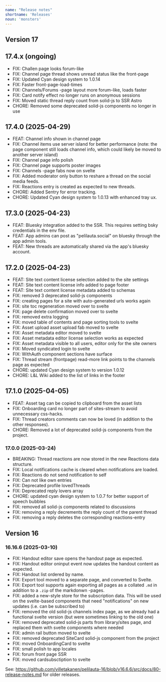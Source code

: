 ```yaml
---
name: "Release notes"
shortname: 'Releases'
noun: 'monsters'
---
```

## Version 17

## 17.4.x (ongoing)
- FIX: Challen page looks forum-like
- FIX: Channel page thread shows unread status like the front-page
- FIX: Updated Cyan design system to 1.0.14
- FIX: Faster front-page-load-times
- FIX: Channels/Forums -page layout more forum-like, loads faster
- FIX: Card notify effect no longer runs on anonymous sessions
- FIX: Moved static thread reply count from solid-js to SSR Astro
- CHORE: Removed some deprecated solid-js components no longer in use

## 17.4.0 (2025-04-29)
- FEAT: Channel info shown in channel page
- FIX: Channel items use server island for better performance (note: the page component still loads channel info, which could likely be moved to another server island)
- FIX: Channel page info polish
- FIX: Channel page supports poster images
- FIX: Channels -page fabs now on svelte
- FIX: Added moderator only button to reshare a thread on the social media feeds.
- FIX: Reactions entry is created as expected to new threads.
- CHORE: Added Sentry for error tracking.
- CHORE: Updated Cyan design system to 1.0.13 with enhanced tray ux.

## 17.3.0 (2025-04-23)
- FEAT: Bluesky integration added to the SSR. This requires setting bsky credentials in the env file.
- FEAT: App admins can post as "pelilauta.social" on bluesky through the app admin tools.
- FEAT: New threads are automatically shared via the app's bluesky account.

## 17.2.0 (2025-04-23)
- FEAT: Site text content license selection added to the site settings
- FEAT: Site text content license info added to page footer
- FEAT: Site text content license metadata added to schemas
- FIX: removed 3 deprecated solid-js components
- FIX: creating pages for a site with auto-generated urls works again
- FIX: site toc regeneration moved over to svelte
- FIX: page delete confirmation moved over to svelte
- FIX: removed extra logging
- FIX: moved table of contents and page sorting tools to svelte
- FIX: Asset upload asset upload fab moved to svelte
- FIX: Asset metadata editor moved to svelte
- FIX: Asset metadata editor license selection works as expected
- FIX: Asset metadata visible to all users, editor only for the site owners
- FIX: Moved syndicated login to svelte
- FIX: WithAuth component sections have surface
- FIX: Thread stream (frontpage) read-more link points to the channels page as expected
- CHORE: updated Cyan design system to version 1.0.12
- CHORE: L&L Wiki added to the list of links in the footer

## 17.1.0 (2025-04-05)
- FEAT: Asset tag can be copied to clipboard from the asset lists
- FIX: Onboarding card no longer part of sites-stream to avoid unnecessary css-hacks.
- FIX: Thread creators comments can now be loved (in addition to the other responses).
- CHORE: Removed a lot of deprecated solid-js components from the project.

### 17.0.0 (2025-03-24)

- BREAKING: Thread reactions are now stored in the new Reactions data structure.
- FIX: Local notifications cache is cleared when notifications are loaded.
- FIX: Reactions do not send notification to self
- FIX: Can not like own entries
- FIX: Deprecated profile lovedThreads
- FIX: Deprecated reply lovers array
- CHORE: updated cyan design system to 1.0.7 for better support of speech bubbles
- FIX: removed all solid-js components related to discussions
- FIX: removing a reply decrements the reply count of the parent thread
- FIX: removing a reply deletes the corresponding reactions-entry

## Version 16

### 16.16.6 (2025-03-10)
- FIX: Handout editor save opens the handout page as expected.
- FIX: Handout editor oninput event now updates the handout content as expected.
- FIX: Handout list ordered by name.
- FIX: Export tool moved to a separate page, and converted to Svelte.
- FIX: Export tool supports again exporting all pages as a collated `.md` in addition to a `.zip` of the markdonwn -pages.
- FIX: added a new-style store for the subscription data. This will be used on the svelte-based components that need "notifications" on new updates (i.e. can be subscribed to)
- FIX: removed the old solid-js channels index page, as we already had a functional svelte version (but were sometimes linking to the old one)
- FIX: removed deprecated solid-js parts from library/sites page, and replaced them with svelte components where needed
- FIX: admin rail button moved to svelte
- FIX: removed deprecated SiteCard solid-js component from the project
- FIX: moved OnboardingCard to svelte
- FIX: small polish to app locales
- FIX: forum front page SSR
- FIX: moved cardsubsctiption to svelte

See: https://github.com/villetakanen/pelilauta-16/blob/v16.6.6/src/docs/80-release-notes.md for older releases.

